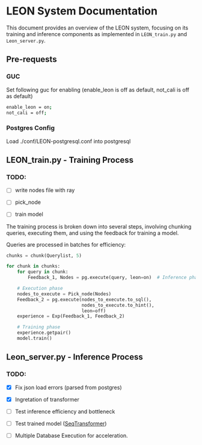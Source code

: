 # LEON System Documentation

This document provides an overview of the LEON system, focusing on its training and inference components as implemented in `LEON_train.py` and `Leon_server.py`.

## Pre-requests
### GUC
Set following guc for enabling (enable_leon is off as default, not_cali is off as default)
```bash
enable_leon = on;
not_cali = off;
```
### Postgres Config
Load ./conf/LEON-postgresql.conf into postgresql

## LEON_train.py - Training Process
### TODO:
- [ ] write nodes file with ray
- [ ] pick_node
- [ ] train model


The training process is broken down into several steps, involving chunking queries, executing them, and using the feedback for training a model.


Queries are processed in batches for efficiency:

```python
chunks = chunk(Querylist, 5)

for chunk in chunks:
    for query in chunk:
        Feedback_1, Nodes = pg.execute(query, leon=on)  # Inference phase

    # Execution phase
    nodes_to_execute = Pick_node(Nodes)
    Feedback_2 = pg.execute(nodes_to_execute.to_sql(),
                            nodes_to_execute.to_hint(), 
                            leon=off) 
    experience = Exp(Feedback_1, Feedback_2)

    # Training phase
    experience.getpair()
    model.train()
```

## Leon_server.py - Inference Process
### TODO:
- [x] Fix json load errors (parsed from postgres)
- [x] Ingretation of transformer
- [ ] Test inference efficiency and bottleneck
- [ ] Test trained model ([SeqTransformer](https://github.com/liang-zibo/DACE))
- [ ] Multiple Database Execution for acceleration.

